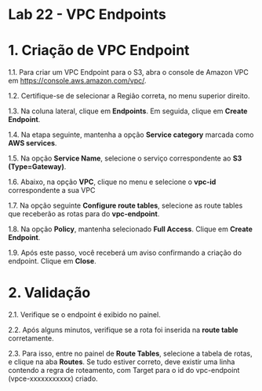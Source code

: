 # Lab 22 - VPC Endpoints


# 1. Criação de VPC Endpoint

1.1. Para criar um VPC Endpoint para o S3, abra o console de Amazon VPC em https://console.aws.amazon.com/vpc/.


1.2. Certifique-se de selecionar a Região correta, no menu superior direito.

1.3. Na coluna lateral, clique em **Endpoints**. Em seguida, clique em **Create Endpoint**.

1.4. Na etapa seguinte, mantenha a opção **Service category** marcada como **AWS services**.

1.5. Na opção **Service Name**, selecione o serviço correspondente ao **S3 (Type=Gateway)**.


1.6. Abaixo, na opção **VPC**, clique no menu e selecione o **vpc-id** correspondente a sua VPC


1.7. Na opção seguinte **Configure route tables**, selecione as route tables que receberão as rotas para do **vpc-endpoint**.


1.8. Na opção **Policy**, mantenha selecionado **Full Access**. Clique em **Create Endpoint**.


1.9. Após este passo, você receberá um aviso confirmando a criação do endpoint. Clique em **Close**.


# 2. Validação


2.1. Verifique se o endpoint é exibido no painel.

2.2. Após alguns minutos, verifique se a rota foi inserida na **route table** corretamente.

2.3. Para isso, entre no painel de **Route Tables**, selecione a tabela de rotas, e clique na aba **Routes**. Se tudo estiver correto, deve existir uma linha contendo a regra de roteamento, com Target para o id do vpc-endpoint (vpce-xxxxxxxxxxx) criado.


